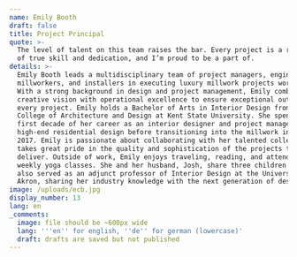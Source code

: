 ```yaml
---
name: Emily Booth
draft: false
title: Project Principal
quote: >-
  The level of talent on this team raises the bar. Every project is a reflection
  of true skill and dedication, and I’m proud to be a part of.
details: >-
  Emily Booth leads a multidisciplinary team of project managers, engineers,
  millworkers, and installers in executing luxury millwork projects worldwide.
  With a strong background in design and project management, Emily combines
  creative vision with operational excellence to ensure exceptional outcomes on
  every project. Emily holds a Bachelor of Arts in Interior Design from the
  College of Architecture and Design at Kent State University. She spent the
  first decade of her career as an interior designer and project manager in
  high-end residential design before transitioning into the millwork industry in
  2017. Emily is passionate about collaborating with her talented colleagues and
  takes great pride in the quality and sophistication of the projects they
  deliver. Outside of work, Emily enjoys traveling, reading, and attending
  weekly yoga classes. She and her husband, Josh, share three children. She has
  also served as an adjunct professor of Interior Design at the University of
  Akron, sharing her industry knowledge with the next generation of designers.
image: /uploads/ecb.jpg
display_number: 13
lang: en
_comments:
  image: file should be ~600px wide
  lang: '''en'' for english, ''de'' for german (lowercase)'
  draft: drafts are saved but not published
---
```

